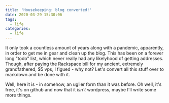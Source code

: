 ```yaml
---
title: 'Housekeeping: blog converted!'
date: 2020-03-29 15:30:06
tags:
  - life
categories:
  - life
---
```


It only took a countless amount of years along with a pandemic, apparently, in order to get me in gear and clean up the blog. This has been on a forever long "todo" list, which never really had any likelyhood of getting addresses. Though, after paying the Rackspace bill for my ancient, extremely grandfathered, $5 vps, I figued - why not? Let's convert all this stuff over to markdown and be done with it.

Well, here it is - in somehow, an uglier form than it was before. Oh well, it's free, it's on github and now that it _isn't_ wordpress, maybe I'll write some more things.